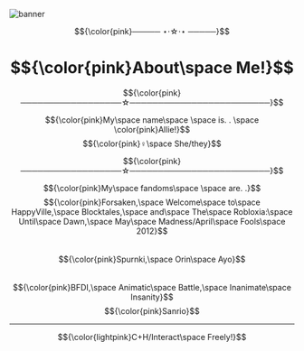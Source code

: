 

![banner](https://github.com/user-attachments/assets/8e8ac5bf-c042-41be-a352-c713fbd63093)

$${\color{pink}───── ⋆⋅☆⋅⋆ ─────}$$


# $${\color{pink}About\space Me!}$$   


$${\color{pink}──────────────────☆─────────────────────────}$$


$${\color{pink}My\space name\space \space is. . \space \color{pink}Allie!}$$
$${\color{pink}♀\space She/they}$$

$${\color{pink}──────────────────☆─────────────────────────}$$

$${\color{pink}My\space fandoms\space \space are. .}$$
$${\color{pink}Forsaken,\space Welcome\space to\space HappyVille,\space Blocktales,\space and\space The\space Robloxia:\space Until\space Dawn,\space May\space Madness/April\space Fools\space 2012}$$
<br>
$${\color{pink}Spurnki,\space Orin\space Ayo}$$
<br>
$${\color{pink}BFDI,\space Animatic\space Battle,\space Inanimate\space Insanity}$$
$${\color{pink}Sanrio}$$

------------------------------------------------------------------------------------

$${\color{lightpink}C+H/Interact\space Freely!}$$








     


